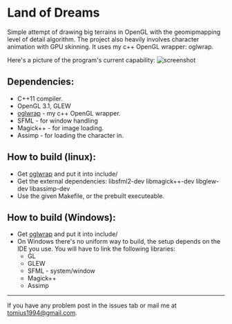 Land of Dreams
===

Simple attempt of drawing big terrains in OpenGL with the geomipmapping level of detail algorithm. The project also heavily involves character animation with GPU skinning. It uses my c++ OpenGL wrapper: oglwrap. 

Here's a picture of the program's current capability:
![screenshot](http://oi42.tinypic.com/csx2g.jpg) 

Dependencies:
-------------
* C++11 compiler.
* OpenGL 3.1, GLEW
* [oglwrap](https://github.com/Tomius/oglwrap) - my c++ OpenGL wrapper.
* SFML - for window handling
* Magick++ - for image loading.
* Assimp - for loading the character in.


How to build (linux):
--------------------
* Get [oglwrap](https://github.com/Tomius/oglwrap) and put it into include/
* Get the external dependencies: libsfml2-dev libmagick++-dev libglew-dev libassimp-dev
* Use the given Makefile, or the prebuilt executeable.

How to build (Windows):
----------------------
* Get [oglwrap](https://github.com/Tomius/oglwrap) and put it into include/
* On Windows there's no uniform way to build, the setup depends on the IDE you use. You will have to link the following libraries:
  * GL
  * GLEW
  * SFML - system/window
  * Magick++
  * Assimp

----------------------
If you have any problem post in the issues tab or mail me at tomius1994@gmail.com.

